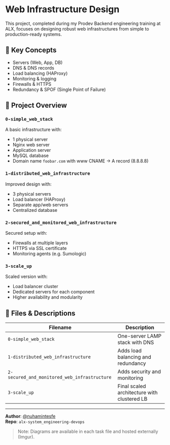 # Web Infrastructure Design

This project, completed during my Prodev Backend engineering training at ALX, focuses on designing robust web infrastructures from simple to production-ready systems.

## 🔑 Key Concepts
- Servers (Web, App, DB)
- DNS & DNS records
- Load balancing (HAProxy)
- Monitoring & logging
- Firewalls & HTTPS
- Redundancy & SPOF (Single Point of Failure)

## 📁 Project Overview

### `0-simple_web_stack`
A basic infrastructure with:
- 1 physical server
- Nginx web server
- Application server
- MySQL database
- Domain name `foobar.com` with www CNAME → A record (8.8.8.8)

### `1-distributed_web_infrastructure`
Improved design with:
- 3 physical servers
- Load balancer (HAProxy)
- Separate app/web servers
- Centralized database

### `2-secured_and_monitored_web_infrastructure`
Secured setup with:
- Firewalls at multiple layers
- HTTPS via SSL certificate
- Monitoring agents (e.g. Sumologic)

### `3-scale_up`
Scaled version with:
- Load balancer cluster
- Dedicated servers for each component
- Higher availability and modularity

## 📂 Files & Descriptions

| Filename                             | Description |
|-------------------------------------|-------------|
| `0-simple_web_stack`                | One-server LAMP stack with DNS |
| `1-distributed_web_infrastructure`  | Adds load balancing and redundancy |
| `2-secured_and_monitored_web_infrastructure` | Adds security and monitoring |
| `3-scale_up`                        | Final scaled architecture with clustered LB |

---

**Author**: [@nuhamintesfe](https://github.com/nuhamintesfe)  
**Repo**: `alx-system_engineering-devops`

> Note: Diagrams are available in each task file and hosted externally (Imgur).
